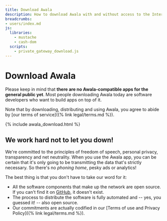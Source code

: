 ```yaml
---
title: Download Awala
description: How to download Awala with and without access to the Internet
breadcrumbs:
- users/index.md
js:
  libraries:
    - mustache
    - cash-dom
  scripts:
    - private_gateway_download.js
---
```


# Download Awala

Please keep in mind that **there are no Awala-compatible apps for the general public yet**. Most people downloading Awala today are software developers who want to build apps on top of it.

Note that by downloading, distributing and using Awala, you agree to abide by [our terms of service]({% link legal/terms.md %}).

{% include awala_download.html %}

## We work hard not to let you down!

We're committed to the principles of freedom of speech, personal privacy, transparency and net neutrality. When you use the Awala app, you can be certain that it's only going to be transmitting the data that's strictly necessary. So there's no _phoning home_, pesky ads or analytics!

The best thing is that you don't have to take our word for it:

- All the software components that make up the network are open source. If you can't find it on [GitHub](https://github.com/relaycorp), it doesn't exist.
- The process to distribute the software is fully automated and -- yes, you guessed it! -- also open source.
- Our commitments are actually codified in our [Terms of use and Privacy Policy]({% link legal/terms.md %}).
